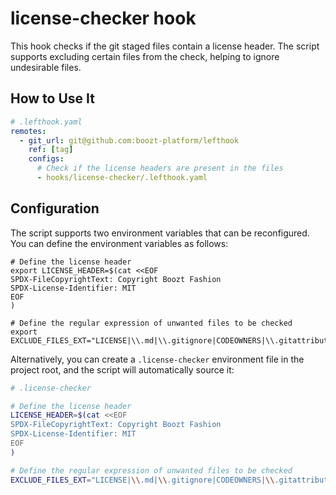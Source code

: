 # license-checker hook

This hook checks if the git staged files contain a license header. The script supports excluding certain files from the check, helping to ignore undesirable files.

## How to Use It

```yaml
# .lefthook.yaml
remotes:
  - git_url: git@github.com:boozt-platform/lefthook
    ref: [tag]
    configs:
      # Check if the license headers are present in the files
      - hooks/license-checker/.lefthook.yaml
```

## Configuration

The script supports two environment variables that can be reconfigured. You can define the environment variables as follows:

```shell
# Define the license header
export LICENSE_HEADER=$(cat <<EOF
SPDX-FileCopyrightText: Copyright Boozt Fashion
SPDX-License-Identifier: MIT
EOF
)

# Define the regular expression of unwanted files to be checked
export EXCLUDE_FILES_EXT="LICENSE|\\.md|\\.gitignore|CODEOWNERS|\\.gitattributes|\\.editorconfig|\\.json|\\.lock|\\.toml"
```

Alternatively, you can create a `.license-checker` environment file in the project root, and the script will automatically source it:

```bash
# .license-checker

# Define the license header
LICENSE_HEADER=$(cat <<EOF
SPDX-FileCopyrightText: Copyright Boozt Fashion
SPDX-License-Identifier: MIT
EOF
)

# Define the regular expression of unwanted files to be checked
EXCLUDE_FILES_EXT="LICENSE|\\.md|\\.gitignore|CODEOWNERS|\\.gitattributes|\\.editorconfig|\\.json|\\.lock|\\.toml"
```
